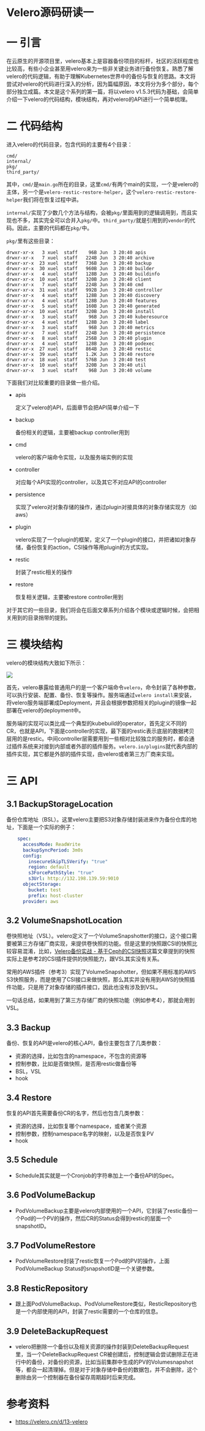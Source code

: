 # Velero源码研读一

# 一 引言

在云原生的开源项目里，velero基本上是容器备份项目的标杆，社区的活跃程度也比较高，有些小企业甚至用velero来为一些非关键业务进行备份恢复。熟悉了解velero的代码逻辑，有助于理解Kubernetes世界中的备份与恢复的思路。本文将尝试对velero的代码进行深入的分析，因为篇幅原因，本文将分为多个部分，每个部分独立成篇。本文是这个系列的第一篇，将以velero v1.5.3代码为基础，会简单介绍一下velero的代码结构，模块结构，再对velero的API进行一个简单梳理。



# 二 代码结构

进入velero的代码目录，包含代码的主要有4个目录：

```shell
cmd/
internal/
pkg/
third_party/
```

其中，`cmd/`是`main.go`所在的目录，这里`cmd/`有两个main的实现，一个是velero的主体，另一个是`velero-restic-restore-helper`，这个`velero-restic-restore-helper`我们将在恢复过程中讲。

`internal/`实现了少数几个方法与结构，会被`pkg/`里面用到的逻辑调用到，而且实现也不多，其实完全可以合并入`pkg/`中。`third_party/`就是引用到的`vendor`的代码。因此，主要的代码都在`pkg/`中。

`pkg/`里有这些目录：

```shell
drwxr-xr-x   3 xuel  staff    96B Jun  3 20:40 apis
drwxr-xr-x   7 xuel  staff   224B Jun  3 20:40 archive
drwxr-xr-x  23 xuel  staff   736B Jun  3 20:40 backup
drwxr-xr-x  30 xuel  staff   960B Jun  3 20:40 builder
drwxr-xr-x   4 xuel  staff   128B Jun  3 20:40 buildinfo
drwxr-xr-x  10 xuel  staff   320B Jun  3 20:40 client
drwxr-xr-x   7 xuel  staff   224B Jun  3 20:40 cmd
drwxr-xr-x  31 xuel  staff   992B Jun  3 20:40 controller
drwxr-xr-x   4 xuel  staff   128B Jun  3 20:40 discovery
drwxr-xr-x   4 xuel  staff   128B Jun  3 20:40 features
drwxr-xr-x   5 xuel  staff   160B Jun  3 20:40 generated
drwxr-xr-x  10 xuel  staff   320B Jun  3 20:40 install
drwxr-xr-x   3 xuel  staff    96B Jun  3 20:40 kuberesource
drwxr-xr-x   4 xuel  staff   128B Jun  3 20:40 label
drwxr-xr-x   3 xuel  staff    96B Jun  3 20:40 metrics
drwxr-xr-x   7 xuel  staff   224B Jun  3 20:40 persistence
drwxr-xr-x   8 xuel  staff   256B Jun  3 20:40 plugin
drwxr-xr-x   4 xuel  staff   128B Jun  3 20:40 podexec
drwxr-xr-x  27 xuel  staff   864B Jun  3 20:40 restic
drwxr-xr-x  39 xuel  staff   1.2K Jun  3 20:40 restore
drwxr-xr-x  18 xuel  staff   576B Jun  3 20:40 test
drwxr-xr-x  10 xuel  staff   320B Jun  3 20:40 util
drwxr-xr-x   3 xuel  staff    96B Jun  3 20:40 volume
```

下面我们对比较重要的目录做一些介绍。

- apis

  定义了velero的API，后面章节会把API简单介绍一下

- backup

  备份相关的逻辑，主要被backup controller用到

- cmd

  velero的客户端命令实现，以及服务端实例的实现

- controller

  对应每个API实现的controller，以及其它不对应API的controller

- persistence

  实现了velero对对象存储的操作，通过plugin对接具体的对象存储实现方（如aws）

- plugin

  velero实现了一个plugin的框架，定义了一个plugin的接口，并把诸如对象存储，备份恢复的action，CSI操作等用plugin的方式实现。

- restic

  封装了restic相关的操作

- restore

  恢复相关逻辑，主要被restore controller用到

对于其它的一些目录，我们将会在后面文章系列介绍各个模块或逻辑时候，会把相关用到的目录捎带的提到。

# 三 模块结构

velero的模块结构大致如下所示：

![](https://kaliarch-bucket-1251990360.cos.ap-beijing.myqcloud.com/blog_img/20210902163657.png)



首先，velero暴露给普通用户的是一个客户端命令`velero`，命令封装了各种参数，可以执行安装、配置、备份、恢复等操作。服务端通过`velero install`来安装，将velero服务端部署成Deployment，并且会根据参数把相关的plugin的镜像一起部署在velero的deployment中。

服务端的实现可以类比成一个典型的kubebuild的operator，首先定义不同的CR，也就是API，下面是controller的实现，最下面的restic表示底层的数据拷贝层用的是restic。中间controller层需要用到一些相对比较独立的服务时，都会通过插件系统来对接到内部或者外部的插件服务。`velero.io/plugins`就代表内部的插件实现，其它都是外部的插件实现，由velero或者第三方厂商来实现。



# 三 API

## 3.1 BackupStorageLocation

备份仓库地址（BSL）。这里velero主要把S3对象存储封装进来作为备份仓库的地址，下面是一个实际的例子：

```yaml
    spec:
      accessMode: ReadWrite
      backupSyncPeriod: 3m0s
      config:
        insecureSkipTLSVerify: "true"
        region: default
        s3ForcePathStyle: "true"
        s3Url: http://132.198.139.59:9010
      objectStorage:
        bucket: test
        prefix: host-cluster
      provider: aws
```



## 3.2 VolumeSnapshotLocation

卷快照地址（VSL）。velero定义了一个VolumeSnapshotter的接口，这个接口需要被第三方存储厂商实现，来提供卷快照的功能。但是这里的快照跟CSI的快照比较容易混淆，比如，[Velero备份实战 - 基于Ceph的CSI快照](https://velero.cn/d/7-velero-cephcsi)这篇文章提到的快照实际上是参考2的CSI插件提供的快照能力，跟VSL其实没有关系。

常用的AWS插件（参考3）实现了VolumeSnapshotter，但如果不用标准的AWS S3快照服务，而是使用了CSI接口来做快照，那么其实并没有用到AWS的快照插件功能，只是用了对象存储的插件接口，因此也没有涉及到VSL。

一句话总结，如果用到了第三方存储厂商的快照功能（例如参考4），那就会用到VSL。

## 3.3 Backup

备份、恢复的API是velero的核心API，备份主要包含了几类参数：

- 资源的选择，比如包含的namespace，不包含的资源等
- 控制参数，比如是否做快照，是否用restic做备份等
- BSL，VSL
- hook

## 3.4 Restore

恢复的API首先需要备份CR的名字，然后也包含几类参数：

- 资源的选择，比如恢复哪个namespace，或者某个资源
- 控制参数，控制namespace名字的映射，以及是否恢复PV
- hook

## 3.5 Schedule

- Schedule其实就是一个Cronjob的字符串加上一个备份API的Spec。



## 3.6 PodVolumeBackup

- PodVolumeBackup主要是velero内部使用的一个API，它封装了restic备份一个Pod的一个PV的操作，然后CR的Status会得到restic的层面一个snapshotID。

## 3.7 PodVolumeRestore

- PodVolumeRestore封装了restic恢复一个Pod的PV的操作，上面PodVolumeBackup Status的snapshotID是一个关键参数。

## 3.8 ResticRepository

- 跟上面PodVolumeBackup、PodVolumeRestore类似，ResticRepository也是一个内部使用的API，封装了restic需要的一个仓库的信息。



## 3.9 DeleteBackupRequest

- velero把删除一个备份以及相关资源的操作封装到DeleteBackupRequest里，当一个DeleteBackupRequest CR被创建后，控制逻辑会尝试删除正在进行中的备份，对备份的资源，比如当前集群中生成的PV的Volumesnapshot等，都会一起清理掉。但是对于对象存储中备份的数据包，并不会删除，这个删除由另一个控制器在备份留存周期超时后来完成。





# 参考资料

* https://velero.cn/d/13-velero